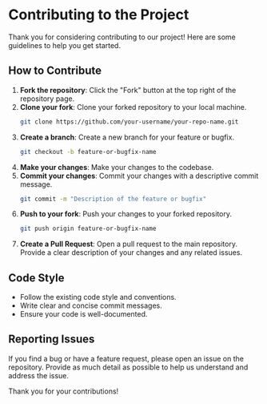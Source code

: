 # Contributing to the Project

Thank you for considering contributing to our project! Here are some guidelines to help you get started.

## How to Contribute

1. **Fork the repository**: Click the "Fork" button at the top right of the repository page.
2. **Clone your fork**: Clone your forked repository to your local machine.
   ```sh
   git clone https://github.com/your-username/your-repo-name.git
   ```
3. **Create a branch**: Create a new branch for your feature or bugfix.
   ```sh
   git checkout -b feature-or-bugfix-name
   ```
4. **Make your changes**: Make your changes to the codebase.
5. **Commit your changes**: Commit your changes with a descriptive commit message.
   ```sh
   git commit -m "Description of the feature or bugfix"
   ```
6. **Push to your fork**: Push your changes to your forked repository.
   ```sh
   git push origin feature-or-bugfix-name
   ```
7. **Create a Pull Request**: Open a pull request to the main repository. Provide a clear description of your changes and any related issues.

## Code Style

- Follow the existing code style and conventions.
- Write clear and concise commit messages.
- Ensure your code is well-documented.

## Reporting Issues

If you find a bug or have a feature request, please open an issue on the repository. Provide as much detail as possible to help us understand and address the issue.

Thank you for your contributions!
